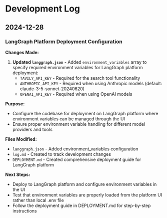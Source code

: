 # Development Log

## 2024-12-28

### LangGraph Platform Deployment Configuration

**Changes Made:**

1. **Updated `langgraph.json`** - Added `environment_variables` array to specify required environment variables for LangGraph platform deployment:
   - `TAVILY_API_KEY` - Required for the search tool functionality
   - `ANTHROPIC_API_KEY` - Required when using Anthropic models (default: claude-3-5-sonnet-20240620)
   - `OPENAI_API_KEY` - Required when using OpenAI models

**Purpose:**

- Configure the codebase for deployment on LangGraph platform where environment variables can be managed through the UI
- Ensure proper environment variable handling for different model providers and tools

**Files Modified:**

- `langgraph.json` - Added environment_variables configuration
- `log.md` - Created to track development changes
- `DEPLOYMENT.md` - Created comprehensive deployment guide for LangGraph platform

**Next Steps:**

- Deploy to LangGraph platform and configure environment variables in the UI
- Test that environment variables are properly loaded from the platform UI rather than local .env file
- Follow the deployment guide in DEPLOYMENT.md for step-by-step instructions
